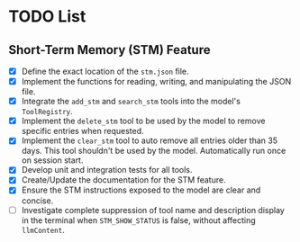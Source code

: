 # TODO List

## Short-Term Memory (STM) Feature

- [x] Define the exact location of the `stm.json` file.
- [x] Implement the functions for reading, writing, and manipulating the JSON file.
- [x] Integrate the `add_stm` and `search_stm` tools into the model's `ToolRegistry`.
- [x] Implement the `delete_stm` tool to be used by the model to remove specific entries when requested.
- [x] Implement the `clear_stm` tool to auto remove all entries older than 35 days. This tool shouldn't be used by the model. Automatically run once on session start.
- [x] Develop unit and integration tests for all tools.
- [x] Create/Update the documentation for the STM feature.
- [x] Ensure the STM instructions exposed to the model are clear and concise.
- [ ] Investigate complete suppression of tool name and description display in the terminal when `STM_SHOW_STATUS` is false, without affecting `llmContent`.
